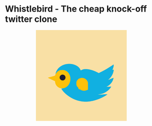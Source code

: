 # Whistlebird - The cheap knock-off twitter clone
<p align="center">
    <img src="./whistlebird.svg" width="300" height="300">
</p>
